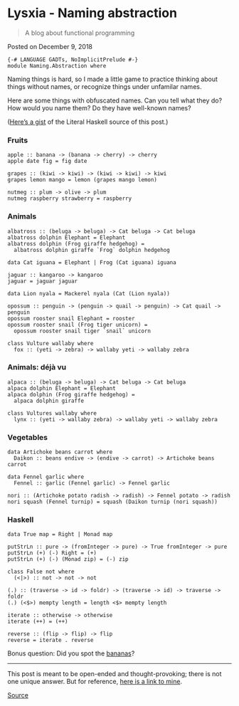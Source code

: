# Lysxia - Naming abstraction

> A blog about functional programming

Posted on December 9, 2018

    {-# LANGUAGE GADTs, NoImplicitPrelude #-}
    module Naming.Abstraction where

Naming things is hard, so I made a little game to practice thinking about things without names, or recognize things under unfamilar names.

Here are some things with obfuscated names. Can you tell what they do? How would you name them? Do they have well-known names?

([Here’s a gist](https://gist.github.com/Lysxia/b9863a7334d4b05bf4427caca5b85f20) of the Literal Haskell source of this post.)

### Fruits

    apple :: banana -> (banana -> cherry) -> cherry
    apple date fig = fig date
    
    grapes :: (kiwi -> kiwi) -> (kiwi -> kiwi) -> kiwi
    grapes lemon mango = lemon (grapes mango lemon)
    
    nutmeg :: plum -> olive -> plum
    nutmeg raspberry strawberry = raspberry

### Animals

    albatross :: (beluga -> beluga) -> Cat beluga -> Cat beluga
    albatross dolphin Elephant = Elephant
    albatross dolphin (Frog giraffe hedgehog) =
      albatross dolphin giraffe `Frog` dolphin hedgehog
    
    data Cat iguana = Elephant | Frog (Cat iguana) iguana
    
    jaguar :: kangaroo -> kangaroo
    jaguar = jaguar jaguar
    
    data Lion nyala = Mackerel nyala (Cat (Lion nyala))
    
    opossum :: penguin -> (penguin -> quail -> penguin) -> Cat quail -> penguin
    opossum rooster snail Elephant = rooster
    opossum rooster snail (Frog tiger unicorn) =
      opossum rooster snail tiger `snail` unicorn
    
    class Vulture wallaby where
      fox :: (yeti -> zebra) -> wallaby yeti -> wallaby zebra

### Animals: déjà vu

    alpaca :: (beluga -> beluga) -> Cat beluga -> Cat beluga
    alpaca dolphin Elephant = Elephant
    alpaca dolphin (Frog giraffe hedgehog) =
      alpaca dolphin giraffe
    
    class Vultures wallaby where
      lynx :: (yeti -> wallaby zebra) -> wallaby yeti -> wallaby zebra

### Vegetables

    data Artichoke beans carrot where
      Daikon :: beans endive -> (endive -> carrot) -> Artichoke beans carrot
    
    data Fennel garlic where
      Fennel :: garlic (Fennel garlic) -> Fennel garlic
    
    nori :: (Artichoke potato radish -> radish) -> Fennel potato -> radish
    nori squash (Fennel turnip) = squash (Daikon turnip (nori squash))

### Haskell

    data True map = Right | Monad map
    
    putStrLn :: pure -> (fromInteger -> pure) -> True fromInteger -> pure
    putStrLn (+) (-) Right = (+)
    putStrLn (+) (-) (Monad zip) = (-) zip
    
    class False not where
      (<|>) :: not -> not -> not
    
    (.) :: (traverse -> id -> foldr) -> (traverse -> id) -> traverse -> foldr
    (.) (<$>) mempty length = length <$> mempty length
    
    iterate :: otherwise -> otherwise
    iterate (++) = (++)
    
    reverse :: (flip -> flip) -> flip
    reverse = iterate . reverse

Bonus question: Did you spot the [bananas](http://citeseerx.ist.psu.edu/viewdoc/download;jsessionid=D5C801D020DF52F2B79C8A63CB43D0D8?doi=10.1.1.41.125&rep=rep1&type=pdf)?

* * *

This post is meant to be open-ended and thought-provoking; there is not one unique answer. But for reference, [here is a link to mine](https://gist.github.com/Lysxia/fe1ffd54ecb1daef0998c6c46c8851d7).


[Source](https://blog.poisson.chat/posts/2018-12-09-naming-abstraction.html)